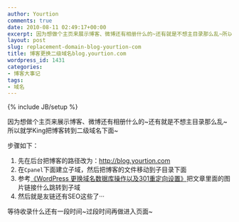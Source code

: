```yaml
---
author: Yourtion
comments: true
date: 2010-08-11 02:49:17+00:00
excerpt: 因为想做个主页来展示博客、微博还有相册什么的~还有就是不想主目录那么乱~所以就学King把博客转到二级域名下面~
layout: post
slug: replacement-domain-blog-yourtion-com
title: 博客更换二级域名blog.yourtion.com
wordpress_id: 1431
categories:
- 博客大事记
tags:
- 域名
---
```

{% include JB/setup %}

因为想做个主页来展示博客、微博还有相册什么的~还有就是不想主目录那么乱~所以就学King把博客转到二级域名下面~

步骤如下：

  1. 先在后台把博客的路径改为：http://blog.yourtion.com
  2. 在```Cpanel```下面建立子域，然后把博客的文件移动到子目录下面
  3. 参考[《WordPress 更换域名数据库操作以及301重定向设置》](/wordpress-replacement-301-redirect.html)把文章里面的图片链接什么跳转到子域
  4. 然后就是友链还有SEO这些了···

等待收录什么还有一段时间~过段时间再做进入页面~
